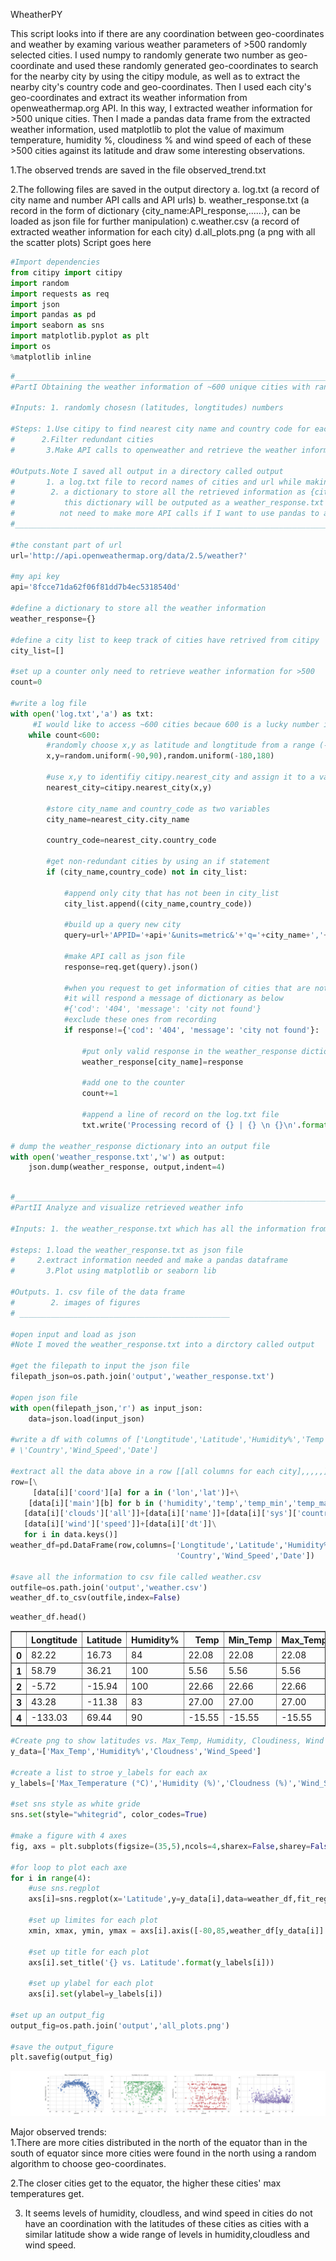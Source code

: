 WheatherPY

This script looks into if there are any coordination between geo-coordinates and weather by examing various weather parameters of >500 randomly selected cities. I used numpy to randomly generate two number as geo-coordinate and used these randomly generated geo-coordinates to search for the nearby city by using the citipy module, as well as to extract the nearby city's country code and geo-coordinates. Then I used each city's geo-coordinates and extract its weather information from openweathermap.org API. In this way, I extracted weather information for >500 unique cities. Then I made a pandas data frame from the extracted weather information, used matplotlib to plot the value of maximum temperature, humidity %, cloudiness % and wind speed of each of these >500 cities against its latitude and draw some interesting observations.

1.The observed trends are saved in the file observed_trend.txt

2.The following files are saved in the output directory
    a. log.txt (a record of city name and number API calls and API urls)
    b. weather_response.txt (a record in the form of dictionary {city_name:API_response,......}, can be loaded as json file for further manipulation)
    c.weather.csv (a record of extracted weather information for each city)
    d.all_plots.png (a png with all the scatter plots)
Script goes here


```python
#Import dependencies
from citipy import citipy
import random
import requests as req
import json
import pandas as pd
import seaborn as sns
import matplotlib.pyplot as plt
import os
%matplotlib inline
```


```python
#______________________________________________________________________________________________________________
#PartI Obtaining the weather information of ~600 unique cities with randomly chosen latitudes and longtitudes

#Inputs: 1. randomly chosesn (latitudes, longtitudes) numbers

#Steps: 1.Use citipy to find nearest city name and country code for each (latitudes, longtitudes)
#      2.Filter redundant cities
#       3.Make API calls to openweather and retrieve the weather information of all unique cities 

#Outputs.Note I saved all output in a directory called output
#       1. a log.txt file to record names of cities and url while making API calls
#        2. a dictionary to store all the retrieved information as {cityname:response,....}
#           this dictionary will be outputed as a weather_response.txt by json.dump so I do 
#          not need to make more API calls if I want to use pandas to analyze weather info next time
#_________________________________________________________________________________________________________________

#the constant part of url
url='http://api.openweathermap.org/data/2.5/weather?'

#my api key
api='8fcce71da62f06f81dd7b4ec5318540d'

#define a dictionary to store all the weather information
weather_response={}

#define a city list to keep track of cities have retrived from citipy
city_list=[]

#set up a counter only need to retrieve weather information for >500 
count=0

#write a log file
with open('log.txt','a') as txt:
     #I would like to access ~600 cities becaue 600 is a lucky number in Chinese culture
    while count<600:
        #randomly choose x,y as latitude and longtitude from a range (-90,90) and (-180,180) respectively
        x,y=random.uniform(-90,90),random.uniform(-180,180)
        
        #use x,y to identifiy citipy.nearest_city and assign it to a variable nearest_city
        nearest_city=citipy.nearest_city(x,y)
        
        #store city_name and country_code as two variables
        city_name=nearest_city.city_name
        
        country_code=nearest_city.country_code
        
        #get non-redundant cities by using an if statement
        if (city_name,country_code) not in city_list: 
            
            #append only city that has not been in city_list
            city_list.append((city_name,country_code))
            
            #build up a query new city
            query=url+'APPID='+api+'&units=metric&'+'q='+city_name+','+country_code
            
            #make API call as json file
            response=req.get(query).json()
            
            #when you request to get information of cities that are not recorded by openweather,
            #it will respond a message of dictionary as below 
            #{'cod': '404', 'message': 'city not found'} 
            #exclude these ones from recording
            if response!={'cod': '404', 'message': 'city not found'}:
                
                #put only valid response in the weather_response dictionary
                weather_response[city_name]=response
                
                #add one to the counter 
                count+=1
                
                #append a line of record on the log.txt file
                txt.write('Processing record of {} | {} \n {}\n'.format(count,city_name,query))

# dump the weather_response dictionary into an output file  
with open('weather_response.txt','w') as output:
    json.dump(weather_response, output,indent=4)
    
```


```python
#_______________________________________________________________________________________________________________
#PartII Analyze and visualize retrieved weather info

#Inputs: 1. the weather_response.txt which has all the information from the API calls

#steps: 1.load the weather_response.txt as json file
#     2.extract information needed and make a pandas dataframe
#       3.Plot using matplotlib or seaborn lib

#Outputs. 1. csv file of the data frame
#        2. images of figures
# _______________________________________________

#open input and load as json
#Note I moved the weather_response.txt into a dirctory called output

#get the filepath to input the json file
filepath_json=os.path.join('output','weather_response.txt')

#open json file
with open(filepath_json,'r') as input_json:
    data=json.load(input_json)

#write a df with columns of ['Longtitude','Latitude','Humidity%','Temp','Min_Temp','Max_Temp','Cloudness','City_Name',
# \'Country','Wind_Speed','Date']

#extract all the data above in a row [[all columns for each city],,,,,]
row=[\
     [data[i]['coord'][a] for a in ('lon','lat')]+\
    [data[i]['main'][b] for b in ('humidity','temp','temp_min','temp_max')]+\
   [data[i]['clouds']['all']]+[data[i]['name']]+[data[i]['sys']['country']]+\
   [data[i]['wind']['speed']]+[data[i]['dt']]\
   for i in data.keys()]
weather_df=pd.DataFrame(row,columns=['Longtitude','Latitude','Humidity%','Temp','Min_Temp','Max_Temp','Cloudness','City_Name',\
                                     'Country','Wind_Speed','Date'])

#save all the information to csv file called weather.csv
outfile=os.path.join('output','weather.csv')
weather_df.to_csv(outfile,index=False)
```


```python
weather_df.head()
```




<div>
<style scoped>
    .dataframe tbody tr th:only-of-type {
        vertical-align: middle;
    }

    .dataframe tbody tr th {
        vertical-align: top;
    }

    .dataframe thead th {
        text-align: right;
    }
</style>
<table border="1" class="dataframe">
  <thead>
    <tr style="text-align: right;">
      <th></th>
      <th>Longtitude</th>
      <th>Latitude</th>
      <th>Humidity%</th>
      <th>Temp</th>
      <th>Min_Temp</th>
      <th>Max_Temp</th>
      <th>Cloudness</th>
      <th>City_Name</th>
      <th>Country</th>
      <th>Wind_Speed</th>
      <th>Date</th>
    </tr>
  </thead>
  <tbody>
    <tr>
      <th>0</th>
      <td>82.22</td>
      <td>16.73</td>
      <td>84</td>
      <td>22.08</td>
      <td>22.08</td>
      <td>22.08</td>
      <td>0</td>
      <td>Yanam</td>
      <td>IN</td>
      <td>2.10</td>
      <td>1519154556</td>
    </tr>
    <tr>
      <th>1</th>
      <td>58.79</td>
      <td>36.21</td>
      <td>100</td>
      <td>5.56</td>
      <td>5.56</td>
      <td>5.56</td>
      <td>64</td>
      <td>Neyshabur</td>
      <td>IR</td>
      <td>1.55</td>
      <td>1519154557</td>
    </tr>
    <tr>
      <th>2</th>
      <td>-5.72</td>
      <td>-15.94</td>
      <td>100</td>
      <td>22.66</td>
      <td>22.66</td>
      <td>22.66</td>
      <td>80</td>
      <td>Jamestown</td>
      <td>SH</td>
      <td>6.20</td>
      <td>1519154557</td>
    </tr>
    <tr>
      <th>3</th>
      <td>43.28</td>
      <td>-11.38</td>
      <td>83</td>
      <td>27.00</td>
      <td>27.00</td>
      <td>27.00</td>
      <td>20</td>
      <td>Mitsamiouli</td>
      <td>KM</td>
      <td>2.10</td>
      <td>1519149600</td>
    </tr>
    <tr>
      <th>4</th>
      <td>-133.03</td>
      <td>69.44</td>
      <td>90</td>
      <td>-15.55</td>
      <td>-15.55</td>
      <td>-15.55</td>
      <td>88</td>
      <td>Tuktoyaktuk</td>
      <td>CA</td>
      <td>3.75</td>
      <td>1519154558</td>
    </tr>
  </tbody>
</table>
</div>




```python
#Create png to show latitudes vs. Max_Temp, Humidity, Cloudiness, Wind Speed
y_data=['Max_Temp','Humidity%','Cloudness','Wind_Speed']

#create a list to stroe y_labels for each ax
y_labels=['Max_Temperature (°C)','Humidity (%)','Cloudness (%)','Wind_Speed (mph)']

#set sns style as white gride
sns.set(style="whitegrid", color_codes=True)

#make a figure with 4 axes 
fig, axs = plt.subplots(figsize=(35,5),ncols=4,sharex=False,sharey=False)

#for loop to plot each axe
for i in range(4):
    #use sns.regplot 
    axs[i]=sns.regplot(x='Latitude',y=y_data[i],data=weather_df,fit_reg=False,ax=axs[i])
    
    #set up limites for each plot
    xmin, xmax, ymin, ymax = axs[i].axis([-80,85,weather_df[y_data[i]].min()-5,weather_df[y_data[i]].max()*1.2])
    
    #set up title for each plot
    axs[i].set_title('{} vs. Latitude'.format(y_labels[i]))
    
    #set up ylabel for each plot
    axs[i].set(ylabel=y_labels[i])

#set up an output_fig
output_fig=os.path.join('output','all_plots.png')

#save the output_figure
plt.savefig(output_fig)
```


![scatter plots of weather information](https://raw.githubusercontent.com/yizhiyin86/API_Homework/master/output/all_plots.png)

Major observed trends: <br />
1.There are more cities distributed in the north of the equator than in the south of equator since more cities were found in the north using a random algorithm to choose geo-coordinates.

2.The closer cities get to the equator, the higher these cities' max temperatures get.

3. It seems levels of humidity, cloudless, and wind speed in cities do not have an coordination with the latitudes of these cities as cities with a similar latitude show a wide range of levels in humidity,cloudless and wind speed. 

